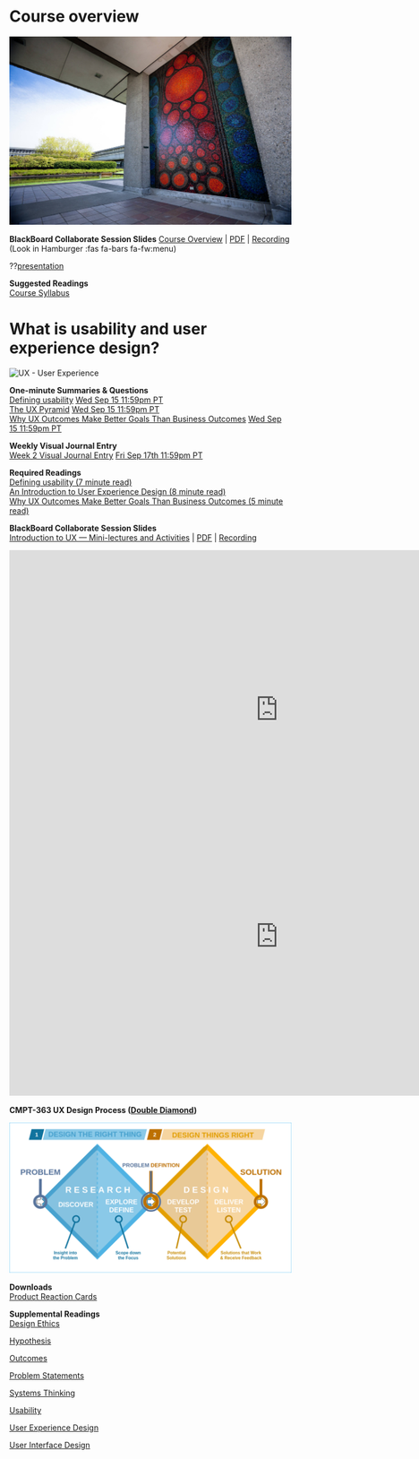 <!--
author:   André Dietrich  & Sebastian Zug

email:    LiaScript@web.de

version:  0.0.2

date:     03/12/2020

language: en

narrator: US English Female

comment:  This is an interactive presentation about LiaScript and CodiLIA for
          the Open Education Berlin conference in 2020.

import:   https://raw.githubusercontent.com/liaTemplates/AVR8js/main/README.md
          https://raw.githubusercontent.com/liaTemplates/vtk/master/README.md

@js: <script>@0</script>
-->

# Course overview

![SFU Burnaby](pic/7232870216_4b487b0cab_k.jpg ':class=banner-image')

**BlackBoard Collaborate Session Slides**
[Course Overview](https://docs.google.com/presentation/d/e/2PACX-1vTE_hmCdv7FaiXpY8Qxe0Fc2qUQhIc-EceAwp8N6eut-2RQq_WUSILnhalAZnics__ShCWLXpOZ_Uxv/pub?start=false&loop=false&delayms=3000) | [PDF](https://canvas.sfu.ca/courses/64326/files/folder/Downloads/Slides%20PDFs/Course%20Overview) | [Recording](https://canvas.sfu.ca/courses/64326/external_tools/3544) (Look in Hamburger :fas fa-bars fa-fw:menu)  

??[presentation](https://docs.google.com/presentation/d/e/2PACX-1vTE_hmCdv7FaiXpY8Qxe0Fc2qUQhIc-EceAwp8N6eut-2RQq_WUSILnhalAZnics__ShCWLXpOZ_Uxv/embed?start=false&loop=false&delayms=3000)

**Suggested Readings**  
[Course Syllabus](https://canvas.sfu.ca/courses/64326/assignments/syllabus)

# What is usability and user experience design?

![UX - User Experience](images/12650723674_d5c85af332_k.jpg ':class=banner-image')

**One-minute Summaries & Questions**  
[Defining usability](https://canvas.sfu.ca/courses/64326/assignments/662750) <span class='badge'> [Wed Sep 15 11:59pm PT](https://www.timeanddate.com/worldclock/fixedtime.html?msg=One-minute+Summaries+for+Week+2+Due+Date&iso=20210915T235900&p1=256)</span>   
[The UX Pyramid](https://canvas.sfu.ca/courses/64326/assignments/662751) <span class='badge'> [Wed Sep 15 11:59pm PT](https://www.timeanddate.com/worldclock/fixedtime.html?msg=One-minute+Summaries+for+Week+2+Due+Date&iso=20210915T235900&p1=256)</span>   
[Why UX Outcomes Make Better Goals Than Business Outcomes](https://canvas.sfu.ca/courses/64326/assignments/662737) <span class='badge'> [Wed Sep 15 11:59pm PT](https://www.timeanddate.com/worldclock/fixedtime.html?msg=One-minute+Summaries+for+Week+2+Due+Date&iso=20210915T235900&p1=256)</span>   

**Weekly Visual Journal Entry**  
[Week 2 Visual Journal Entry](https://canvas.sfu.ca/courses/64326/assignments/662767) <span class='badge'> [Fri Sep 17th 11:59pm PT](https://www.timeanddate.com/worldclock/fixedtime.html?msg=CMPT-363+Week+2+Visual+Journal+Entry+Due+Date&iso=20210917T235900)</span>  

**Required Readings**  
[Defining usability (7 minute read)](https://blog.prototypr.io/defining-usability-e7bf42e8abd0)  
[An Introduction to User Experience Design (8 minute read)](https://marvelapp.com/blog/introduction-user-experience-design/)  
[Why UX Outcomes Make Better Goals Than Business Outcomes (5 minute read)](https://articles.uie.com/why-ux-outcomes-make-better-goals-than-business-outcomes)  

**BlackBoard Collaborate Session Slides**  
[Introduction to UX — Mini-lectures and Activities](https://docs.google.com/presentation/d/e/2PACX-1vTl23HzbBN1Wzf6Yn_3jrWlnyB6p_4IxxeUf04FuF-FldkCeJUDJUWYJwJ9yNfkCbME17Ro7hLWaNsk/pub?start=false&loop=false&delayms=3000) | [PDF](https://canvas.sfu.ca/courses/64326/files/folder/Downloads/Slides%20PDFs/Mini-Lectures%20and%20Activities/Week-02) | [Recording](https://canvas.sfu.ca/courses/64326/external_tools/3544)

<div style="width:100%;height:0;padding-bottom:68%;position:relative;"><iframe src="https://docs.google.com/presentation/d/e/2PACX-1vTl23HzbBN1Wzf6Yn_3jrWlnyB6p_4IxxeUf04FuF-FldkCeJUDJUWYJwJ9yNfkCbME17Ro7hLWaNsk/embed?start=false&loop=false&delayms=3000" frameborder="0" width="960" height="569" allowfullscreen="true" mozallowfullscreen="true" webkitallowfullscreen="true"></iframe></div>

[Week 2 Review and Discussion](https://docs.google.com/presentation/d/e/2PACX-1vSoPw9O2NbYdVxUaD7nWb2XenzYpWVnqSEnjK01CD31TarWhHGUOkWgffsXOIFXaaFGTV566gFwyPFu/pub?start=false&loop=false&delayms=3000) | [PDF](https://canvas.sfu.ca/courses/64326/files/folder/Downloads/Slides%20PDFs/Review%20and%20Discussion/Week-02) | [Recording](https://canvas.sfu.ca/courses/64326/external_tools/3544) (Look in Hamburger :fas fa-bars fa-fw:menu)

<div class="video-container-16by9"><iframe src="https://docs.google.com/presentation/d/e/2PACX-1vSoPw9O2NbYdVxUaD7nWb2XenzYpWVnqSEnjK01CD31TarWhHGUOkWgffsXOIFXaaFGTV566gFwyPFu/embed?start=false&loop=false&delayms=3000" frameborder="0" width="960" height="569" allowfullscreen="true" mozallowfullscreen="true" webkitallowfullscreen="true"></iframe></div>

**CMPT-363 UX Design Process ([Double Diamond](https://en.wikipedia.org/wiki/Double_Diamond_(design_process_model)))**  

![Double Diamond (British Design Council)](pic/Double_diamond.png)

**Downloads**  
[Product Reaction Cards](https://canvas.sfu.ca/courses/64326/files/folder/Downloads/Product%20Reaction%20Cards)  

**Supplemental Readings**  
[Design Ethics](ux-techniques-guide/01.what-is-usability-and-user-experience-design/design-ethics.md ':include')

[Hypothesis](ux-techniques-guide/01.what-is-usability-and-user-experience-design/hypothesis.md ':include')

[Outcomes](ux-techniques-guide/01.what-is-usability-and-user-experience-design/outcomes.md ':include')

[Problem Statements](ux-techniques-guide/01.what-is-usability-and-user-experience-design/problem-statements.md ':include')

[Systems Thinking](ux-techniques-guide/01.what-is-usability-and-user-experience-design/systems-thinking.md ':include')

[Usability](ux-techniques-guide/01.what-is-usability-and-user-experience-design/usability.md ':include')

[User Experience Design](ux-techniques-guide/01.what-is-usability-and-user-experience-design/user-experience-design.md ':include')

[User Interface Design](ux-techniques-guide/01.what-is-usability-and-user-experience-design/user-interface-design.md ':include')
